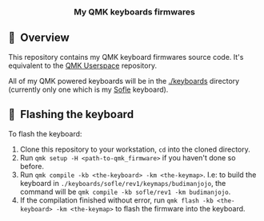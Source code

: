 <div align="center">

### My QMK keyboards firmwares

</div>

## :book:&nbsp; Overview

This repository contains my QMK keyboard firmwares source code.
It's equivalent to the [QMK Userspace](https://github.com/qmk/qmk_userspace) repository.

All of my QMK powered keyboards will be in the [./keyboards](./keyboards) directory (currently only one which is my [Sofle](https://github.com/josefadamcik/SofleKeyboard) keyboard).

## :wrench:&nbsp; Flashing the keyboard

To flash the keyboard:

1. Clone this repository to your workstation, `cd` into the cloned directory.
2. Run `qmk setup -H <path-to-qmk_firmware>` if you haven't done so before. 
3. Run `qmk compile -kb <the-keyboard> -km <the-keymap>`. I.e: to build the keyboard in `./keyboards/sofle/rev1/keymaps/budimanjojo`, the command will be `qmk compile -kb sofle/rev1 -km budimanjojo`.
4. If the compilation finished without error, run `qmk flash -kb <the-keyboard> -km <the-keymap>` to flash the firmware into the keyboard.

